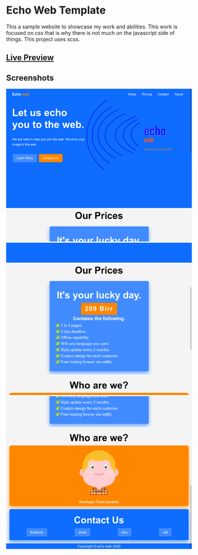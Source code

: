 # Echo Web Template

This a sample website to showcase my work and abilities. This work is focused on css that is why there is not much on the javascript side of things.
This project uses scss.

## [Live Preview]()

## Screenshots

![1](./screenshots/1.png)
![2](./screenshots/2.png)
![3](./screenshots/3.png)
